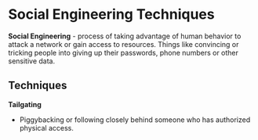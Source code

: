 # Social Engineering Techniques

**Social Engineering** - process of taking advantage of human behavior to attack a network or gain access to resources. Things like convincing or tricking people into giving up their passwords, phone numbers or other sensitive data.

## Techniques

**Tailgating**
- Piggybacking or following closely behind someone who has authorized physical access.